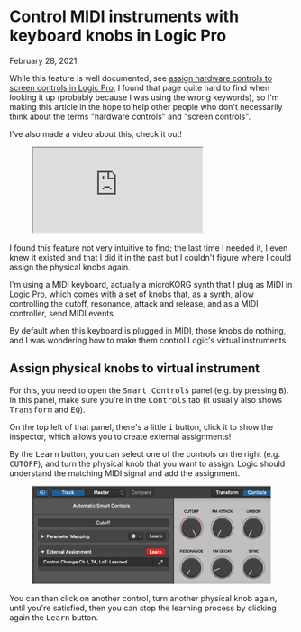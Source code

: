Control MIDI instruments with keyboard knobs in Logic Pro
=========================================================
February 28, 2021

While this feature is well documented, see [assign hardware controls to screen controls in Logic Pro](https://support.apple.com/en-ca/guide/logicpro/lgcp0155c51f/mac),
I found that page quite hard to find when looking it up (probably because I
was using the wrong keywords), so I'm making this article in the hope to
help other people who don't necessarily think about the terms "hardware
controls" and "screen controls".

I've also made a video about this, check it out!

<figure class="video">
  <iframe src="https://www.youtube.com/embed/3YKvkiyXZMA" allowfullscreen></iframe>
</figure>

I found this feature not very intuitive to find; the last time I needed
it, I even knew it existed and that I did it in the past but I couldn't
figure where I could assign the physical knobs again.

I'm using a MIDI keyboard, actually a microKORG synth that I plug as
MIDI in Logic Pro, which comes with a set of knobs that, as a synth,
allow controlling the cutoff, resonance, attack and release, and as a
MIDI controller, send MIDI events.

By default when this keyboard is plugged in MIDI, those knobs do
nothing, and I was wondering how to make them control Logic's virtual
instruments.

## Assign physical knobs to virtual instrument

For this, you need to open the <kbd>Smart Controls</kbd> panel (e.g. by
pressing <kbd>B</kbd>). In this panel, make sure you're in the
<kbd>Controls</kbd> tab (it usually also shows <kbd>Transform</kbd> and
<kbd>EQ</kbd>).

On the top left of that panel, there's a little <kbd>i</kbd> button,
click it to show the inspector, which allows you to create external
assignments!

By the <kbd>Learn</kbd> button, you can select one of the controls on
the right (e.g. <kbd>CUTOFF</kbd>), and turn the physical knob that you
want to assign. Logic should understand the matching MIDI signal and add
the assignment.

<figure class="center">
  <img alt="Controls panel" src="../../img/2021/02/logic-pro-controls-assignment.jpg">
</figure>

You can then click on another control, turn another physical knob again,
until you're satisfied, then you can stop the learning process by
clicking again the <kbd>Learn</kbd> button.
